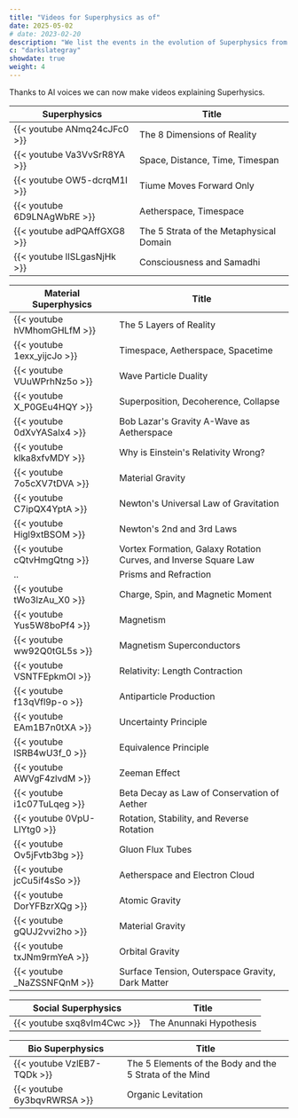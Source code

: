 ```yaml
---
title: "Videos for Superphysics as of"
date: 2025-05-02
# date: 2023-02-20
description: "We list the events in the evolution of Superphysics from 2020-present"
c: "darkslategray"
showdate: true
weight: 4
---
```




Thanks to AI voices we can now make videos explaining Superhysics.


Superphysics | Title
--- | ---
{{< youtube ANmq24cJFc0 >}} | The 8 Dimensions of Reality
{{< youtube Va3VvSrR8YA >}} | Space, Distance, Time, Timespan
{{< youtube OW5-dcrqM1I >}} | Tiume Moves Forward Only
{{< youtube 6D9LNAgWbRE >}} | Aetherspace, Timespace
{{< youtube adPQAffGXG8 >}} | The 5 Strata of the Metaphysical Domain
{{< youtube lISLgasNjHk >}} | Consciousness and Samadhi


Material Superphysics | Title
--- | ---
{{< youtube hVMhomGHLfM >}} | The 5 Layers of Reality
{{< youtube 1exx_yijcJo >}} | Timespace, Aetherspace, Spacetime
{{< youtube VUuWPrhNz5o >}} | Wave Particle Duality
{{< youtube X_P0GEu4HQY >}} | Superposition, Decoherence, Collapse
{{< youtube 0dXvYASaIx4 >}} | Bob Lazar's Gravity A-Wave as Aetherspace
{{< youtube klka8xfvMDY >}} | Why is Einstein's Relativity Wrong?
{{< youtube 7o5cXV7tDVA >}} | Material Gravity
{{< youtube C7ipQX4YptA >}} | Newton's Universal Law of Gravitation
{{< youtube Higl9xtBSOM >}} | Newton's 2nd and 3rd Laws
{{< youtube cQtvHmgQtng >}} | Vortex Formation, Galaxy Rotation Curves,  and Inverse Square Law
.. | Prisms and Refraction
{{< youtube tWo3lzAu_X0 >}} | Charge, Spin, and Magnetic Moment
{{< youtube Yus5W8boPf4 >}} | Magnetism
{{< youtube ww92Q0tGL5s >}} | Magnetism Superconductors
{{< youtube VSNTFEpkmOI >}} | Relativity: Length Contraction
{{< youtube f13qVfl9p-o >}} | Antiparticle Production
{{< youtube EAm1B7n0tXA >}} | Uncertainty Principle
{{< youtube lSRB4wU3f_0 >}} | Equivalence Principle
{{< youtube AWVgF4zlvdM >}} | Zeeman Effect
{{< youtube i1c07TuLqeg >}} | Beta Decay as Law of Conservation of Aether
{{< youtube 0VpU-LlYtg0 >}} | Rotation, Stability, and Reverse Rotation
{{< youtube Ov5jFvtb3bg >}}| Gluon Flux Tubes
{{< youtube jcCu5if4sSo >}}| Aetherspace and Electron Cloud
{{< youtube DorYFBzrXQg >}} | Atomic Gravity
{{< youtube gQUJ2vvi2ho >}}| Material Gravity
{{< youtube txJNm9rmYeA >}} | Orbital Gravity
{{< youtube _NaZSSNFQnM >}} | Surface Tension, Outerspace Gravity, Dark Matter


Social Superphysics | Title
--- | ---
{{< youtube sxq8vIm4Cwc >}} | The Anunnaki Hypothesis


Bio Superphysics | Title
--- | ---
{{< youtube VzlEB7-TQDk >}} | The 5 Elements of the Body and the 5 Strata of the Mind
{{< youtube 6y3bqvRWRSA >}} | Organic Levitation


